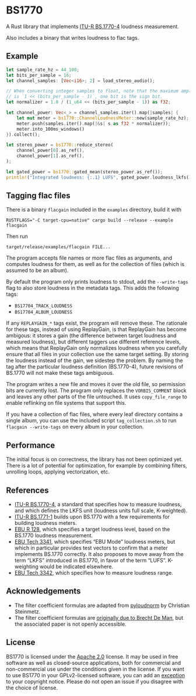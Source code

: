 # BS1770

A Rust library that implements [ITU-R BS.1770-4][bs1770] loudness measurement.

Also includes a binary that writes loudness to flac tags.

## Example

```rust
let sample_rate_hz = 44_100;
let bits_per_sample = 16;
let channel_samples: [Vec<i16>; 2] = load_stereo_audio();

// When converting integer samples to float, note that the maximum amplitude
// is `1 << (bits_per_sample - 1)`, one bit is the sign bit.
let normalizer = 1.0 / (1_u64 << (bits_per_sample - 1)) as f32;

let channel_power: Vec<_> = channel_samples.iter().map(|samples| {
    let mut meter = bs1770::ChannelLoudnessMeter::new(sample_rate_hz);
    meter.push(samples.iter().map(|&s| s as f32 * normalizer));
    meter.into_100ms_windows()
}).collect();

let stereo_power = bs1770::reduce_stereo(
    channel_power[0].as_ref(),
    channel_power[1].as_ref(),
);

let gated_power = bs1770::gated_mean(stereo_power.as_ref());
println!("Integrated loudness: {:.1} LUFS", gated_power.loudness_lkfs());
```

## Tagging flac files

There is a binary `flacgain` included in the `examples` directory, build it with

    RUSTFLAGS="-C target-cpu=native" cargo build --release --example flacgain

Then run

    target/release/examples/flacgain FILE...

The program accepts file names or more flac files as arguments, and computes
loudness for them, as well as for the collection of files (which is assumed to
be an album).

By default the program only prints loudness to stdout, add the `--write-tags`
flag to also store loudness in the metadata tags. This adds the following tags:

 * `BS17704_TRACK_LOUDNESS`
 * `BS17704_ALBUM_LOUDNESS`

If any `REPLAYGAIN_*` tags exist, the program will remove these. The rationale
for these tags, instead of using ReplayGain, is that ReplayGain has become
ambigous: it stores a gain (the difference between target loudness and measured
loudness), but different taggers use different reference levels, which means
that ReplayGain only normalizes loudness when you carefully ensure that all files
in your collection use the same target setting. By storing the loudness instead
of the gain, we sidestep the problem. By naming the tag after the particular
loudness definition (BS.1770-4), future revisions of BS.1770 will not make these
tags ambiguous.

The program writes a new file and moves it over the old file, so permission bits
are currently lost. The program only replaces the `VORBIS_COMMENT` block and
leaves any other parts of the file untouched. It uses `copy_file_range` to
enable reflinking on file systems that support this.

If you have a collection of flac files, where every leaf directory contains a
single album, you can use the included script `tag_collection.sh` to run
`flacgain --write-tags` on every album in your collection.

## Performance

The initial focus is on correctness, the library has not been optimized yet.
There is a lot of potential for optimization, for example by combining filters,
unrolling loops, applying vectorization, etc.

## References

 * [ITU-R BS.1770-4][bs1770], a standard that specifies how to measure loudness,
   and which defines the LKFS unit (loudness units full scale, K-weighted).
 * [ITU-R BS.1771-1][bs1771] builds upon BS.1770 with a few requirements for
   building loudness meters.
 * [EBU R 128][r128], which specifies a target loudness level, based on the
   BS.1770 loudness measurement.
 * [EBU Tech 3341][tech3341], which specifies “EBU Mode” loudness meters, but
   which in particular provides test vectors to confirm that a meter implements
   BS.1770 correctly. It also proposes to move away from the term “LKFS”
   introduced in BS.1770, in favor of the term “LUFS”. K-weighting would be
   indicated elsewhere.
 * [EBU Tech 3342][tech3342], which specifies how to measure loudness range.

[bs1770]:   https://www.itu.int/rec/R-REC-BS.1770-4-201510-I/en
[bs1771]:   https://www.itu.int/rec/R-REC-BS.1771-1-201201-I/en
[r128]:     https://tech.ebu.ch/publications/r128
[tech3341]: https://tech.ebu.ch/publications/tech3341
[tech3342]: https://tech.ebu.ch/publications/tech3342

## Acknowledgements

 * The filter coefficient formulas are adapted from [pyloudnorm][pyloudnorm] by
   Christian Steinmetz.
 * The filter coefficient formulas are [originally due to Brecht De Man][deman],
   but the associated paper is not openly accessible.

[pyloudnorm]: https://github.com/csteinmetz1/pyloudnorm
[deman]:      https://github.com/BrechtDeMan/loudness.py

## License

BS1770 is licensed under the [Apache 2.0][apache2] license. It may be used in
free software as well as closed-source applications, both for commercial and
non-commercial use under the conditions given in the license. If you want to
use BS1770 in your GPLv2-licensed software, you can add an [exception][except]
to your copyright notice. Please do not open an issue if you disagree with the
choice of license.

[apache2]: https://www.apache.org/licenses/LICENSE-2.0
[except]:  https://www.gnu.org/licenses/gpl-faq.html#GPLIncompatibleLibs
